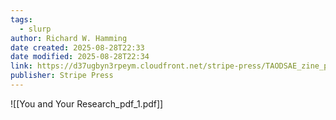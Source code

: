 ```yaml
---
tags:
  - slurp
author: Richard W. Hamming
date created: 2025-08-28T22:33
date modified: 2025-08-28T22:34
link: https://d37ugbyn3rpeym.cloudfront.net/stripe-press/TAODSAE_zine_press.pdf
publisher: Stripe Press
---
```


![[You and Your Research_pdf_1.pdf]]